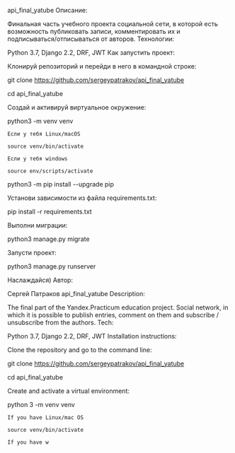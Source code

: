 api_final_yatube
Описание:

Финальная часть учебного проекта социальной сети, в которой есть возможность публиковать записи, комментировать их и подписываться/отписываться от авторов.
Технологии:

Python 3.7, Django 2.2, DRF, JWT
Как запустить проект:

Клонируй репозиторий и перейди в него в командной строке:

git clone https://github.com/sergeypatrakov/api_final_yatube

 cd api_final_yatube

Cоздай и активируй виртуальное окружение:

python3 -m venv venv

    Если у тебя Linux/macOS

    source venv/bin/activate

    Если у тебя windows

    source env/scripts/activate

python3 -m pip install --upgrade pip

Установи зависимости из файла requirements.txt:

pip install -r requirements.txt

Выполни миграции:

python3 manage.py migrate

Запусти проект:

python3 manage.py runserver

Наслаждайся)
Автор:

Сергей Патраков
api_final_yatube
Description:

The final part of the Yandex.Practicum education project. Social network, in which it is possible to publish entries, comment on them and subscribe / unsubscribe from the authors.
Tech:

Python 3.7, Django 2.2, DRF, JWT
Installation instructions:

Clone the repository and go to the command line:

git clone https://github.com/sergeypatrakov/api_final_yatube

cd api_final_yatube

Create and activate a virtual environment:

python 3 -m venv venv

    If you have Linux/mac OS

    source venv/bin/activate

    If you have w
    
